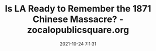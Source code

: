 ---
"title": "Is LA Ready to Remember the 1871 Chinese Massacre? - zocalopublicsquare.org"
"date": "2021-10-24 7:1:31"
"feed_name": "GOOGLENEWSMINING"
"feed_website": "https://news.google.com/search?q=mining%2Bincident&hl=en-US&gl=US&ceid=US:en"
"feed_rss": "https://news.google.com/rss/search?q=mining%2Bincident&hl=en-US&gl=US&ceid=US:en"
"link": "https://www.zocalopublicsquare.org/2021/10/24/remember-1871-chinatown-massacre-los-angeles/ideas/essay/"
"source": "{'href': 'https://www.zocalopublicsquare.org', 'title': 'zocalopublicsquare.org'}"
"file": "_posts/2021-1-1-969d0a6bb7cfd8055bdf1e7d1257719c2776afa9.md"
"accident": "1"
"drilling": "0"
"dead": "0"
"injured": "0"
"arrested": "0"
"place": "unknown place"
"where": "unknown site"
"causes": "unknown"
"place_uri": "unknown place"
---